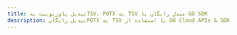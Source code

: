 ---title: تبدیل پاورپوینت بهTSV، POTX به TSV مبدل رایگان یا GO SDKdescription: تبدیل رایگانPOTX به TSV با استفاده از GO Cloud APIs & SDK. همچنین اسناد Microsoft PowerPoint را در Cloud ایجاد، ویرایش و رندر کنید.---